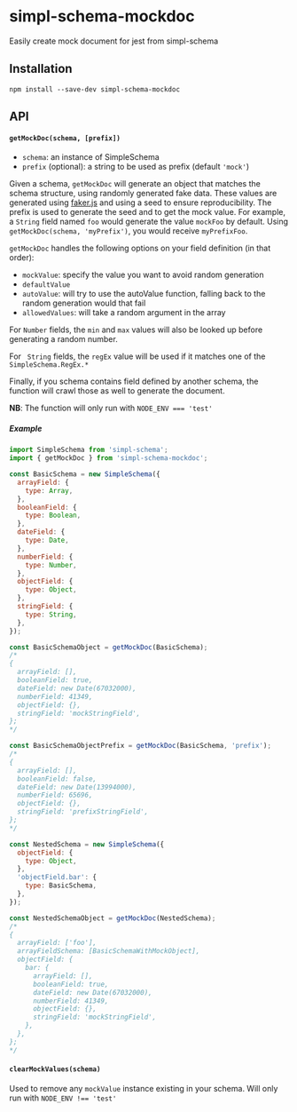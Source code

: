 # simpl-schema-mockdoc
Easily create mock document for jest from simpl-schema

## Installation
```
npm install --save-dev simpl-schema-mockdoc
```
## API
#### `getMockDoc(schema, [prefix])`
- `schema`: an instance of SimpleSchema
- `prefix` (optional): a string to be used as prefix (default `'mock'`)

Given a schema, `getMockDoc` will generate an object that matches the schema structure, using randomly generated fake data. These values are generated using [faker.js](https://github.com/Marak/faker.js) and using a seed to ensure reproducibility.
The prefix is used to generate the seed and to get the mock value. For example, a `String` field named `foo` would generate the value `mockFoo` by default. Using `getMockDoc(schema, 'myPrefix')`, you would receive `myPrefixFoo`.

`getMockDoc` handles the following options on your field definition (in that order):
- `mockValue`: specify the value you want to avoid random generation
- `defaultValue`
- `autoValue`: will try to use the autoValue function, falling back to the random generation would that fail
- `allowedValues`: will take a random argument in the array

For `Number` fields, the `min` and `max` values will also be looked up before generating a random number.

For ` String` fields, the `regEx` value will be used if it matches one of the `SimpleSchema.RegEx.*`

Finally, if you schema contains field defined by another schema, the function will crawl those as well to generate the document.

**NB**: The function will only run with `NODE_ENV === 'test'`

##### Example
```js
import SimpleSchema from 'simpl-schema';
import { getMockDoc } from 'simpl-schema-mockdoc';

const BasicSchema = new SimpleSchema({
  arrayField: {
    type: Array,
  },
  booleanField: {
    type: Boolean,
  },
  dateField: {
    type: Date,
  },
  numberField: {
    type: Number,
  },
  objectField: {
    type: Object,
  },
  stringField: {
    type: String,
  },
});

const BasicSchemaObject = getMockDoc(BasicSchema);
/*
{
  arrayField: [],
  booleanField: true,
  dateField: new Date(67032000),
  numberField: 41349,
  objectField: {},
  stringField: 'mockStringField',
};
*/

const BasicSchemaObjectPrefix = getMockDoc(BasicSchema, 'prefix');
/*
{
  arrayField: [],
  booleanField: false,
  dateField: new Date(13994000),
  numberField: 65696,
  objectField: {},
  stringField: 'prefixStringField',
};
*/

const NestedSchema = new SimpleSchema({
  objectField: {
    type: Object,
  },
  'objectField.bar': {
    type: BasicSchema,
  },
});

const NestedSchemaObject = getMockDoc(NestedSchema);
/*
{
  arrayField: ['foo'],
  arrayFieldSchema: [BasicSchemaWithMockObject],
  objectField: {
    bar: {
      arrayField: [],
      booleanField: true,
      dateField: new Date(67032000),
      numberField: 41349,
      objectField: {},
      stringField: 'mockStringField',
    },
  },
};
*/

```

#### `clearMockValues(schema)`
Used to remove any `mockValue` instance existing in your schema. Will only run with `NODE_ENV !== 'test'`
